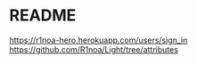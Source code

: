 # README

https://r1noa-hero.herokuapp.com/users/sign_in
https://github.com/R1noa/Light/tree/attributes
